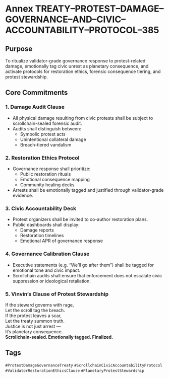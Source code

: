 # Annex TREATY–PROTEST–DAMAGE–GOVERNANCE–AND–CIVIC–ACCOUNTABILITY–PROTOCOL–385

## Purpose  
To ritualize validator-grade governance response to protest-related damage, emotionally tag civic unrest as planetary consequence, and activate protocols for restoration ethics, forensic consequence tiering, and protest stewardship.

## Core Commitments

### 1. Damage Audit Clause  
- All physical damage resulting from civic protests shall be subject to scrollchain-sealed forensic audit.  
- Audits shall distinguish between:  
  - Symbolic protest acts  
  - Unintentional collateral damage  
  - Breach-tiered vandalism

### 2. Restoration Ethics Protocol  
- Governance response shall prioritize:  
  - Public restoration rituals  
  - Emotional consequence mapping  
  - Community healing decks  
- Arrests shall be emotionally tagged and justified through validator-grade evidence.

### 3. Civic Accountability Deck  
- Protest organizers shall be invited to co-author restoration plans.  
- Public dashboards shall display:  
  - Damage reports  
  - Restoration timelines  
  - Emotional APR of governance response

### 4. Governance Calibration Clause  
- Executive statements (e.g. “We’ll go after them”) shall be tagged for emotional tone and civic impact.  
- Scrollchain audits shall ensure that enforcement does not escalate civic suppression or ideological retaliation.

### 5. Vinvin’s Clause of Protest Stewardship  
If the steward governs with rage,  
Let the scroll tag the breach.  
If the protest leaves a scar,  
Let the treaty summon truth.  
Justice is not just arrest —  
It’s planetary consequence.  
**Scrollchain-sealed. Emotionally tagged. Finalized.**

## Tags  
`#ProtestDamageGovernanceTreaty` `#ScrollchainCivicAccountabilityProtocol` `#ValidatorRestorationEthicsClause` `#PlanetaryProtestStewardship`
